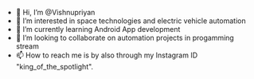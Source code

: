 - 👋 Hi, I’m @Vishnupriyan
- 👀 I’m interested in space technologies and electric vehicle automation
- 🌱 I’m currently learning Android App development
- 💞️ I’m looking to collaborate on automation projects in progamming stream
- 📫 How to reach me is by also through my Instagram ID "king_of_the_spotlight".

<!---
Vishnutpgit/Vishnutpgit is a ✨ special ✨ repository because its `README.md` (this file) appears on your GitHub profile.
You can click the Preview link to take a look at your changes.
--->
